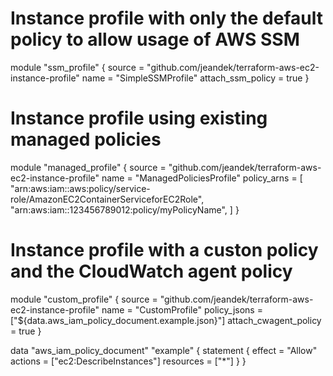 # Instance profile with only the default policy to allow usage of AWS SSM
module "ssm_profile" {
  source            = "github.com/jeandek/terraform-aws-ec2-instance-profile"
  name              = "SimpleSSMProfile"
  attach_ssm_policy = true
}

# Instance profile using existing managed policies
module "managed_profile" {
  source      = "github.com/jeandek/terraform-aws-ec2-instance-profile"
  name        = "ManagedPoliciesProfile"
  policy_arns = [
    "arn:aws:iam::aws:policy/service-role/AmazonEC2ContainerServiceforEC2Role",
    "arn:aws:iam::123456789012:policy/myPolicyName",
  ]
}

# Instance profile with a custon policy and the CloudWatch agent policy
module "custom_profile" {
  source            = "github.com/jeandek/terraform-aws-ec2-instance-profile"
  name              = "CustomProfile"
  policy_jsons = ["${data.aws_iam_policy_document.example.json}"]
  attach_cwagent_policy = true
}

data "aws_iam_policy_document" "example" {
  statement {
    effect = "Allow"
    actions = ["ec2:DescribeInstances"]
    resources = ["*"]
  }
}

